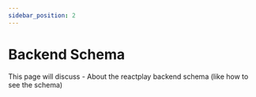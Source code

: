 ```yaml
---
sidebar_position: 2
---
```


# Backend Schema

This page will discuss - About the reactplay backend schema (like how to see the schema)
